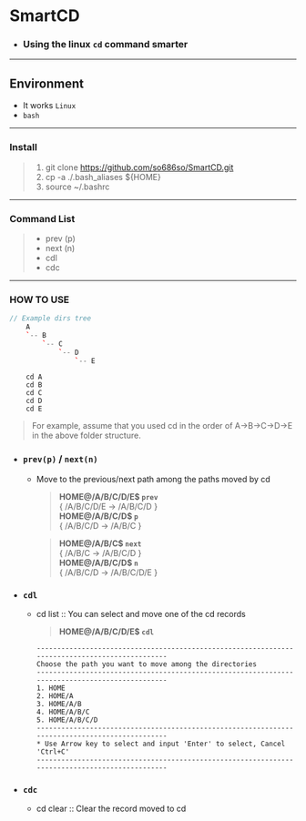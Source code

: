# SmartCD

- ### Using the linux ``cd`` command smarter

---

## Environment
- It works ``Linux``
- ``bash``

---

### Install
> 1. git clone https://github.com/so686so/SmartCD.git
> 1. cp -a ./.bash_aliases ${HOME}
> 1. source ~/.bashrc

---

### Command List
 > - prev (p)
 > - next (n)
 > - cdl
 > - cdc

---

### HOW TO USE

```cpp
// Example dirs tree
    A
    `-- B
        `-- C
            `-- D
                `-- E
```

```shell
    cd A
    cd B
    cd C
    cd D
    cd E
```

> For example, assume that you used cd in the order of A->B->C->D->E in the above folder structure.

- ### ``prev(p)`` / ``next(n)``
    - Move to the previous/next path among the paths moved by cd
        > **HOME@/A/B/C/D/E$ ``prev``**  
        > { /A/B/C/D/E -> /A/B/C/D }  
        > **HOME@/A/B/C/D$ ``p``**  
        > { /A/B/C/D -> /A/B/C }  

        > **HOME@/A/B/C$ ``next``**  
        > { /A/B/C -> /A/B/C/D }  
        > **HOME@/A/B/C/D$ ``n``**  
        > { /A/B/C/D -> /A/B/C/D/E }

- ### ``cdl``
    - cd list :: You can select and move one of the cd records
        > **HOME@/A/B/C/D/E$ ``cdl``**  

        ```
        -----------------------------------------------------------------------------------------------
        Choose the path you want to move among the directories
        -----------------------------------------------------------------------------------------------
        1. HOME
        2. HOME/A
        3. HOME/A/B
        4. HOME/A/B/C
        5. HOME/A/B/C/D
        -----------------------------------------------------------------------------------------------
        * Use Arrow key to select and input 'Enter' to select, Cancel 'Ctrl+C'
        -----------------------------------------------------------------------------------------------
        ```

- ### `cdc`
    - cd clear :: Clear the record moved to cd